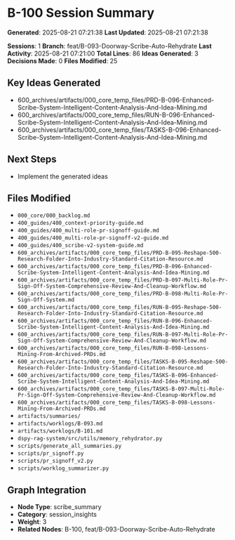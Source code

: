 

<!-- DSPY_ROLE: planner -->
<!-- DSPY_AUTHORITY: scribe_session_insights -->
<!-- DSPY_FILES: artifacts/worklogs/B-100.md, artifacts/summaries/B-100-summary.md -->
<!-- DSPY_CONTEXT: AI-generated summary of Scribe brainstorming session with actionable insights -->
<!-- DSPY_VALIDATION: session_analysis, decision_tracking, implementation_progress -->
<!-- DSPY_RESPONSIBILITIES: context_capture, insight_extraction, progress_tracking -->
<!-- GRAPH_NODE_TYPE: scribe_summary -->
<!-- GRAPH_CATEGORY: session_insights -->
<!-- GRAPH_WEIGHT: 3 -->
<!-- CREATED_AT: 2025-08-21T07:21:38.417030 -->
<!-- UPDATED_AT: 2025-08-21T07:21:38.417040 -->
<!-- SESSION_COUNT: 1 -->
<!-- IDEAS_COUNT: 3 -->
<!-- DECISIONS_COUNT: 0 -->
<!-- BRANCH: feat/B-093-Doorway-Scribe-Auto-Rehydrate -->
<!-- LAST_ACTIVITY: 2025-08-21 07:21:00 -->

# B-100 Session Summary

**Generated**: 2025-08-21 07:21:38
**Last Updated**: 2025-08-21 07:21:38

**Sessions**: 1
**Branch**: feat/B-093-Doorway-Scribe-Auto-Rehydrate
**Last Activity**: 2025-08-21 07:21:00
**Total Lines**: 86
**Ideas Generated**: 3
**Decisions Made**: 0
**Files Modified**: 25

## Key Ideas Generated
- 600_archives/artifacts/000_core_temp_files/PRD-B-096-Enhanced-Scribe-System-Intelligent-Content-Analysis-And-Idea-Mining.md
- 600_archives/artifacts/000_core_temp_files/RUN-B-096-Enhanced-Scribe-System-Intelligent-Content-Analysis-And-Idea-Mining.md
- 600_archives/artifacts/000_core_temp_files/TASKS-B-096-Enhanced-Scribe-System-Intelligent-Content-Analysis-And-Idea-Mining.md

## Next Steps
- Implement the generated ideas

## Files Modified
- `000_core/000_backlog.md`
- `400_guides/400_context-priority-guide.md`
- `400_guides/400_multi-role-pr-signoff-guide.md`
- `400_guides/400_multi-role-pr-signoff-v2-guide.md`
- `400_guides/400_scribe-v2-system-guide.md`
- `600_archives/artifacts/000_core_temp_files/PRD-B-095-Reshape-500-Research-Folder-Into-Industry-Standard-Citation-Resource.md`
- `600_archives/artifacts/000_core_temp_files/PRD-B-096-Enhanced-Scribe-System-Intelligent-Content-Analysis-And-Idea-Mining.md`
- `600_archives/artifacts/000_core_temp_files/PRD-B-097-Multi-Role-Pr-Sign-Off-System-Comprehensive-Review-And-Cleanup-Workflow.md`
- `600_archives/artifacts/000_core_temp_files/PRD-B-098-Multi-Role-Pr-Sign-Off-System.md`
- `600_archives/artifacts/000_core_temp_files/RUN-B-095-Reshape-500-Research-Folder-Into-Industry-Standard-Citation-Resource.md`
- `600_archives/artifacts/000_core_temp_files/RUN-B-096-Enhanced-Scribe-System-Intelligent-Content-Analysis-And-Idea-Mining.md`
- `600_archives/artifacts/000_core_temp_files/RUN-B-097-Multi-Role-Pr-Sign-Off-System-Comprehensive-Review-And-Cleanup-Workflow.md`
- `600_archives/artifacts/000_core_temp_files/RUN-B-098-Lessons-Mining-From-Archived-PRDs.md`
- `600_archives/artifacts/000_core_temp_files/TASKS-B-095-Reshape-500-Research-Folder-Into-Industry-Standard-Citation-Resource.md`
- `600_archives/artifacts/000_core_temp_files/TASKS-B-096-Enhanced-Scribe-System-Intelligent-Content-Analysis-And-Idea-Mining.md`
- `600_archives/artifacts/000_core_temp_files/TASKS-B-097-Multi-Role-Pr-Sign-Off-System-Comprehensive-Review-And-Cleanup-Workflow.md`
- `600_archives/artifacts/000_core_temp_files/TASKS-B-098-Lessons-Mining-From-Archived-PRDs.md`
- `artifacts/summaries/`
- `artifacts/worklogs/B-093.md`
- `artifacts/worklogs/B-101.md`
- `dspy-rag-system/src/utils/memory_rehydrator.py`
- `scripts/generate_all_summaries.py`
- `scripts/pr_signoff.py`
- `scripts/pr_signoff_v2.py`
- `scripts/worklog_summarizer.py`

## Graph Integration
- **Node Type**: scribe_summary
- **Category**: session_insights
- **Weight**: 3
- **Related Nodes**: B-100, feat/B-093-Doorway-Scribe-Auto-Rehydrate

